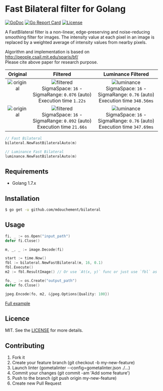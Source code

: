 # Fast Bilateral filter for Golang

[![GoDoc](https://img.shields.io/badge/godoc-reference-blue.svg)](https://godoc.org/github.com/mdouchement/bilateral)
[![Go Report Card](https://goreportcard.com/badge/github.com/mdouchement/bilateral)](https://goreportcard.com/report/github.com/mdouchement/bilateral)
[![License](https://img.shields.io/github/license/mdouchement/bilateral.svg)](http://opensource.org/licenses/MIT)

A FastBilateral filter is a non-linear, edge-preserving and noise-reducing
smoothing filter for images. The intensity value at each pixel in an image is
replaced by a weighted average of intensity values from nearby pixels.

Algorithm and implementation is based on http://people.csail.mit.edu/sparis/bf/ <br>
Please cite above paper for research purpose.



| Original | Filtered | Luminance Filtered |
|:--:|:--:|:--:|
| ![original](https://github.com/mdouchement/bilateral/blob/master/data/greekdome-gray.jpeg)<br><br><br> | ![filtered](https://github.com/mdouchement/bilateral/blob/master/data/greekdome-gray-filtered.jpeg)<br>SigmaSpace: `16` - SigmaRange: `0.076` (auto)<br>Execution time `1.22s` | ![luminance](https://github.com/mdouchement/bilateral/blob/master/data/greekdome-gray-filtered-lum.jpeg)<br>SigmaSpace: `16` - SigmaRange: `0.76` (auto)<br>Execution time `348.56ms` |
| ![original](https://github.com/mdouchement/bilateral/blob/master/data/greekdome.jpeg)<br><br><br> | ![filtered](https://github.com/mdouchement/bilateral/blob/master/data/greekdome-filtered.jpeg)<br>SigmaSpace: `16` - SigmaRange: `0.092` (auto)<br>Execution time `21.66s` | ![luminance](https://github.com/mdouchement/bilateral/blob/master/data/greekdome-filtered-lum.jpeg)<br>SigmaSpace: `16` - SigmaRange: `0.76` (auto)<br>Execution time `347.69ms` |

```go
// Fast Bilateral
bilateral.NewFastBilateralAuto(m)

// Luminance Fast Bilateral
luminance.NewFastBilateralAuto(m)
```

## Requirements

- Golang 1.7.x

## Installation

```bash
$ go get -u github.com/mdouchement/bilateral
```

## Usage

```go
fi, _ := os.Open("input_path")
defer fi.Close()

m, _, _ := image.Decode(fi)

start := time.Now()
fbl := bilateral.NewFastBilateral(m, 16, 0.1)
fbl.Execute()
m2 := fbl.ResultImage() // Or use `At(x, y)` func or just use `fbl` as an image.Image for chained treatments.

fo, _ := os.Create("output_path")
defer fo.Close()

jpeg.Encode(fo, m2, &jpeg.Options{Quality: 100})
```

[Full example](https://github.com/mdouchement/bilateral/blob/master/data/main.go)

## Licence

MIT. See the [LICENSE](https://github.com/mdouchement/bilateral/blob/master/LICENSE) for more details.

## Contributing

1. Fork it
2. Create your feature branch (git checkout -b my-new-feature)
3. Launch linter (gometalinter --config=gometalinter.json ./...)
4. Commit your changes (git commit -am 'Add some feature')
5. Push to the branch (git push origin my-new-feature)
6. Create new Pull Request
